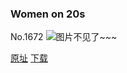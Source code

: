 ### Women on 20s
No.1672
![图片不见了~~~](https://imgs.xkcd.com/comics/women_on_20s.png)

[原址](https://xkcd.com//1672) [下载](https://imgs.xkcd.com/comics/women_on_20s.png)

